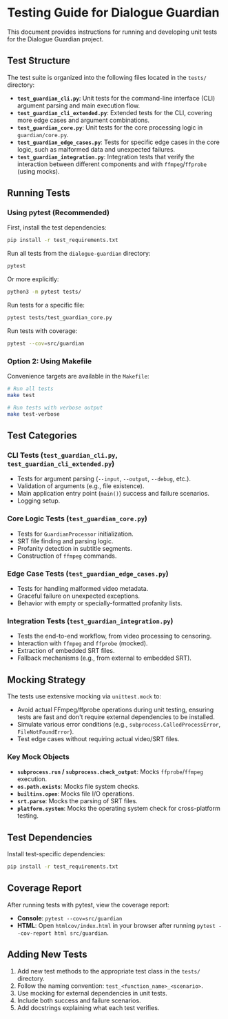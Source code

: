 <!--
SPDX-FileCopyrightText: 2025 Tony Snearly

SPDX-License-Identifier: OSL-3.0
-->

# Testing Guide for Dialogue Guardian

This document provides instructions for running and developing unit tests for the Dialogue Guardian project.

## Test Structure

The test suite is organized into the following files located in the `tests/` directory:

-   **`test_guardian_cli.py`**: Unit tests for the command-line interface (CLI) argument parsing and main execution flow.
-   **`test_guardian_cli_extended.py`**: Extended tests for the CLI, covering more edge cases and argument combinations.
-   **`test_guardian_core.py`**: Unit tests for the core processing logic in `guardian/core.py`.
-   **`test_guardian_edge_cases.py`**: Tests for specific edge cases in the core logic, such as malformed data and unexpected failures.
-   **`test_guardian_integration.py`**: Integration tests that verify the interaction between different components and with `ffmpeg`/`ffprobe` (using mocks).

## Running Tests

### Using pytest (Recommended)

First, install the test dependencies:

```bash
pip install -r test_requirements.txt
```

Run all tests from the `dialogue-guardian` directory:

```bash
pytest
```

Or more explicitly:
```bash
python3 -m pytest tests/
```

Run tests for a specific file:

```bash
pytest tests/test_guardian_core.py
```

Run tests with coverage:

```bash
pytest --cov=src/guardian
```

### Option 2: Using Makefile

Convenience targets are available in the `Makefile`:

```bash
# Run all tests
make test

# Run tests with verbose output
make test-verbose
```

## Test Categories

### CLI Tests (`test_guardian_cli.py`, `test_guardian_cli_extended.py`)

-   Tests for argument parsing (`--input`, `--output`, `--debug`, etc.).
-   Validation of arguments (e.g., file existence).
-   Main application entry point (`main()`) success and failure scenarios.
-   Logging setup.

### Core Logic Tests (`test_guardian_core.py`)

-   Tests for `GuardianProcessor` initialization.
-   SRT file finding and parsing logic.
-   Profanity detection in subtitle segments.
-   Construction of `ffmpeg` commands.

### Edge Case Tests (`test_guardian_edge_cases.py`)

-   Tests for handling malformed video metadata.
-   Graceful failure on unexpected exceptions.
-   Behavior with empty or specially-formatted profanity lists.

### Integration Tests (`test_guardian_integration.py`)

-   Tests the end-to-end workflow, from video processing to censoring.
-   Interaction with `ffmpeg` and `ffprobe` (mocked).
-   Extraction of embedded SRT files.
-   Fallback mechanisms (e.g., from external to embedded SRT).

## Mocking Strategy

The tests use extensive mocking via `unittest.mock` to:

-   Avoid actual FFmpeg/ffprobe operations during unit testing, ensuring tests are fast and don't require external dependencies to be installed.
-   Simulate various error conditions (e.g., `subprocess.CalledProcessError`, `FileNotFoundError`).
-   Test edge cases without requiring actual video/SRT files.

### Key Mock Objects

-   **`subprocess.run` / `subprocess.check_output`**: Mocks `ffprobe`/`ffmpeg` execution.
-   **`os.path.exists`**: Mocks file system checks.
-   **`builtins.open`**: Mocks file I/O operations.
-   **`srt.parse`**: Mocks the parsing of SRT files.
-   **`platform.system`**: Mocks the operating system check for cross-platform testing.

## Test Dependencies

Install test-specific dependencies:

```bash
pip install -r test_requirements.txt
```

## Coverage Report

After running tests with pytest, view the coverage report:

-   **Console**: `pytest --cov=src/guardian`
-   **HTML**: Open `htmlcov/index.html` in your browser after running `pytest --cov-report html src/guardian`.

## Adding New Tests

1.  Add new test methods to the appropriate test class in the `tests/` directory.
2.  Follow the naming convention: `test_<function_name>_<scenario>`.
3.  Use mocking for external dependencies in unit tests.
4.  Include both success and failure scenarios.
5.  Add docstrings explaining what each test verifies.